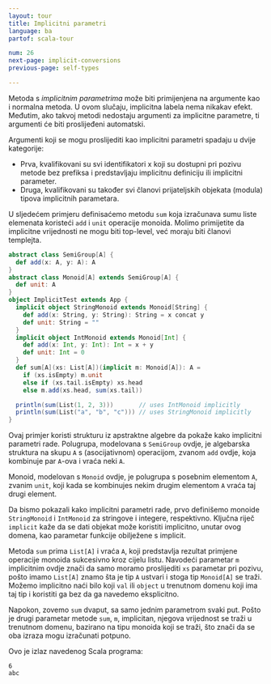 ```yaml
---
layout: tour
title: Implicitni parametri
language: ba
partof: scala-tour

num: 26
next-page: implicit-conversions
previous-page: self-types

---
```


Metoda s _implicitnim parametrima_ može biti primijenjena na argumente kao i normalna metoda.
U ovom slučaju, implicitna labela nema nikakav efekt.
Međutim, ako takvoj metodi nedostaju argumenti za implicitne parametre, ti argumenti će biti proslijeđeni automatski.

Argumenti koji se mogu proslijediti kao implicitni parametri spadaju u dvije kategorije:

* Prva, kvalifikovani su svi identifikatori x koji su dostupni pri pozivu metode bez prefiksa i predstavljaju implicitnu definiciju ili implicitni parameter.
* Druga, kvalifikovani su također svi članovi prijateljskih objekata (modula) tipova implicitnih parametara.

U sljedećem primjeru definisaćemo metodu `sum` koja izračunava sumu liste elemenata koristeći `add` i `unit` operacije monoida.
Molimo primijetite da implicitne vrijednosti ne mogu biti top-level, već moraju biti članovi templejta.
 
```scala mdoc
abstract class SemiGroup[A] {
  def add(x: A, y: A): A
}
abstract class Monoid[A] extends SemiGroup[A] {
  def unit: A
}
object ImplicitTest extends App {
  implicit object StringMonoid extends Monoid[String] {
    def add(x: String, y: String): String = x concat y
    def unit: String = ""
  }
  implicit object IntMonoid extends Monoid[Int] {
    def add(x: Int, y: Int): Int = x + y
    def unit: Int = 0
  }
  def sum[A](xs: List[A])(implicit m: Monoid[A]): A =
    if (xs.isEmpty) m.unit
    else if (xs.tail.isEmpty) xs.head
    else m.add(xs.head, sum(xs.tail))

  println(sum(List(1, 2, 3)))       // uses IntMonoid implicitly
  println(sum(List("a", "b", "c"))) // uses StringMonoid implicitly
}
```

Ovaj primjer koristi strukturu iz apstraktne algebre da pokaže kako implicitni parametri rade. Polugrupa, modelovana s `SemiGroup` ovdje, je algebarska struktura na skupu `A` s (asocijativnom) operacijom, zvanom `add` ovdje, koja kombinuje par `A`-ova i vraća neki `A`.

Monoid, modelovan s `Monoid` ovdje, je polugrupa s posebnim elementom `A`, zvanim `unit`, koji kada se kombinujes nekim drugim elementom `A` vraća taj drugi element.

Da bismo pokazali kako implicitni parametri rade, prvo definišemo monoide `StringMonoid` i `IntMonoid` za stringove i integere, respektivno. 
Ključna riječ `implicit` kaže da se dati objekat može koristiti implicitno, unutar ovog domena, kao parametar funkcije obilježene s implicit.

Metoda `sum` prima `List[A]` i vraća `A`, koji predstavlja rezultat primjene operacije monoida sukcesivno kroz cijelu listu. Navodeći parametar `m` implicitnim ovdje znači da samo moramo proslijediti `xs` parametar pri pozivu, pošto imamo `List[A]` znamo šta je tip `A` ustvari i stoga tip `Monoid[A]` se traži. 
Možemo implicitno naći bilo koji `val` ili `object` u trenutnom domenu koji ima taj tip i koristiti ga bez da ga navedemo eksplicitno.

Napokon, zovemo `sum` dvaput, sa samo jednim parametrom svaki put. 
Pošto je drugi parametar metode `sum`, `m`, implicitan, njegova vrijednost se traži u trenutnom domenu, bazirano na tipu monoida koji se traži, što znači da se oba izraza mogu izračunati potpuno.

Ovo je izlaz navedenog Scala programa:

```
6
abc
```
